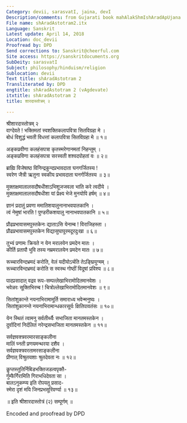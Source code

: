 ```yaml
---
Category: devii, sarasvatI, jaina, devI
Description/comments: from Gujarati book mahAlakShmIshAradApUjana
File name: shAradAstotram2.itx
Language: Sanskrit
Latest update: April 14, 2018
Location: doc_devii
Proofread by: DPD
Send corrections to: Sanskrit@cheerful.com
Site access: https://sanskritdocuments.org
SubDeity: sarasvatI
Subject: philosophy/hinduism/religion
Sublocation: devii
Text title: shAradAstotram 2
Transliterated by: DPD
engtitle: shAradAstotram 2 (vAgdevate)
itxtitle: shAradAstotram 2
title: शारदास्तोत्रम् २

---
```

  
 श्रीशारदास्तोत्रम् २   
वाग्देवते ! भक्तिमतां स्वशक्तिकलापवित्रा सितविग्रहा मे ।  
बोधं विशुद्धं भवती विधत्तां कलापवित्रा सितविग्रहा मे ॥ १॥  
  
अङ्कप्रवीणा कलहंसपत्रा कृतस्मरेणानमतां निहन्तुम् ।  
अङ्कप्रविणा कलहंसपत्रा सरस्वती शश्वदपोहतां वः ॥ २॥  
  
ब्राह्मि विजेषाष्ठ विनिन्द्रकुन्दप्रभावदाता घनगर्जितस्य !  
स्वरेण जैत्री ऋतुना स्वकीय प्रभावदाता घनर्गर्जितस्य ॥ ३॥  
  
मुक्ताक्षमालालसदौषधीशाऽभिशूजजवला भाति करे त्वदीये ।  
मुक्ताक्षमालालसदौषधीशा यां प्रेक्ष्य भेजे मुनयोपि हर्षम् ॥ ४॥  
  
ज्ञानं प्रदातुं प्रवणा ममातिशयालुनानाभवपातकानि ।  
त्वं नेमुषां भारति ! पुण्डरीकशयालु नानाभवपातकानि ॥ ५॥  
  
प्रौढप्रभावासमपुस्तकेनः द्याताऽसि येनाम्ब ! विराजिहस्ता ।  
प्रौढप्रभावासमपुस्तकेन विद्यासुघापूरमदूरदुःखा ॥ ६॥  
  
तुभ्यं प्रणामः क्रियते न येन मरालयेन प्रमदेन मातः ।  
कीर्ति प्रतापौ भुवि तस्य नम्रमरालयेन प्रमदेन मातः ॥ ७॥  
  
रूच्चारविन्दभ्रमदं करोति, वेलं यदीयोऽर्चति तेऽङ्घ्रियुग्मम् ।  
रूच्चारविन्दभ्रमदं करोति स स्वस्थ गोष्ठीं विदूषां प्रविश्य ॥ ८॥  
  
पादप्रसादात् वद्रव रूप-सम्पत्लेखाभिरामोदितमानवेशः ।  
भवेन्नरः सूक्तिभिरम्ब ! चित्रोल्लेखाभिरामोदितमानवेशः ॥ ९॥  
  
सितांशुकान्ते नयनाभिरामामूर्ति समाराध्य भवेन्मनुष्यः ।  
सितांशुकानन्ते नयनाभिरामान्धकारसूर्यः क्षितिपावतंसः ॥ १०॥  
  
येन स्थितं त्वामनु सर्वतीर्थ्यैः सभाजिता मानतमस्तकेन ।  
दुर्वादिनां निर्दलितं नरेन्द्रसभाजिता मानतमस्तकेन ॥ ११॥  
  
सर्वज्ञवक्त्रवरमारसाङ्कलीना  
     मालिं घ्नती प्रणयमन्थरया दशैव ।  
सर्वज्ञवक्त्रवरतामरसाङ्कलीना  
     प्रीणात्  विश्रुतयशाः श्रुतदेवता नः ॥ १२॥  
  
कॢप्तस्तुतिर्निबिडभक्तिजडत्वपृक्तै-  
     र्गुम्फैर्गिरामिति गिराभधिदेवता सा ।  
बालऽनुकम्प्य इति रोपयतु प्रसाद-  
     स्मेरा दृशं मयि जिनप्रभसूरिवर्ण्या ॥ १३॥  
  
॥ इति श्रीशारदास्तोत्रं (२) सम्पूर्णम् ॥  
  
  
Encoded and proofread by DPD  
  
